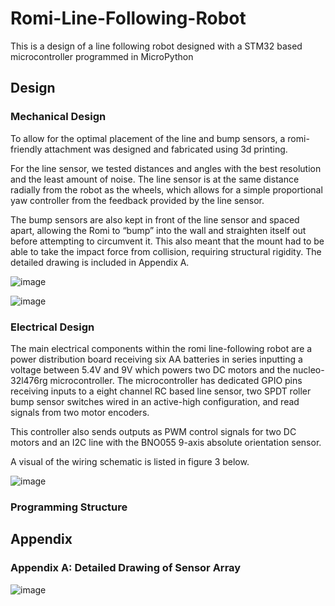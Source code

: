 # Romi-Line-Following-Robot
This is a design of a line following robot designed with a STM32 based microcontroller programmed in MicroPython

## Design
### Mechanical Design 

To allow for the optimal placement of the line and bump sensors, a romi-friendly attachment was designed and fabricated using 3d printing. 

For the line sensor, we tested distances and angles with the best resolution and the least amount of noise. The line sensor is at the same distance radially from the robot as the wheels, which allows for a simple proportional yaw controller from the feedback provided by the line sensor. 

The bump sensors are also kept in front of the line sensor and spaced apart, allowing the Romi to “bump” into the wall and straighten itself out before attempting to circumvent it. This also meant that the mount had to be able to take the impact force from collision, requiring structural rigidity.  The detailed drawing is included in Appendix A.

![image](https://github.com/user-attachments/assets/7e6b0ac0-63c9-472e-9666-9121b3de2a15)

![image](https://github.com/user-attachments/assets/7770e99f-57cf-4829-b8a6-7f3bf5a5d9b2)

### Electrical Design

The main electrical components within the romi line-following robot are a power distribution board receiving six AA batteries in series inputting a voltage between 5.4V and 9V which powers two DC motors and the nucleo-32l476rg microcontroller. 
The microcontroller has dedicated GPIO pins receiving inputs to a eight channel RC based line sensor, two SPDT roller bump sensor switches wired in an active-high configuration, and read signals from two motor encoders. 

This controller also sends outputs as PWM control signals for two DC motors and an I2C line with the BNO055 9-axis absolute orientation sensor. 

A visual of the wiring schematic is listed in figure 3 below. 

![image](https://github.com/user-attachments/assets/55e9c9fc-e0d8-4340-a8ef-9c01f2a5273f)

### Programming Structure



## Appendix
### Appendix A: Detailed Drawing of Sensor Array

![image](https://github.com/user-attachments/assets/b9f6d3fa-27e4-4acc-a1dc-1ba93b7508db)


